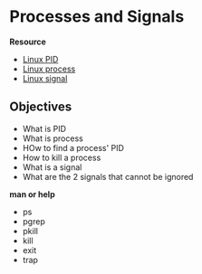 # Processes and Signals

**Resource**
* [Linux PID](http://www.linfo.org/pid.html)
* [Linux process](https://www.thegeekstuff.com/2012/03/linux-processes-environment/)
* [Linux signal](https://www.thegeekstuff.com/2012/03/linux-signals-fundamentals/)

## Objectives
* What is PID
* What is process
* HOw to find a process' PID
* How to kill a process
* What is a signal
* What are the 2 signals that cannot be ignored

**man or help**
* ps
* pgrep
* pkill
* kill
* exit
* trap
